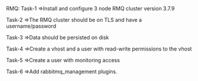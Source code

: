 RMQ:
Task-1
=>Install and configure 3 node RMQ cluster version 3.7.9

Task-2
=>The RMQ cluster should be on TLS and have a username/password

Task-3
=>Data should be persisted on disk

Task-4
=>Create a vhost and a user with read-write permissions to the vhost

Task-5
=>Create a user with monitoring access

Task-6
=>Add rabbitmq_management plugins.

